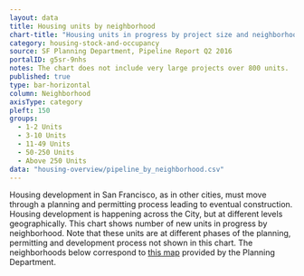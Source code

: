 ```yaml
---
layout: data
title: Housing units by neighborhood
chart-title: "Housing units in progress by project size and neighborhood, 2016 Q2"
category: housing-stock-and-occupancy
source: SF Planning Department, Pipeline Report Q2 2016
portalID: g5sr-9nhs
notes: The chart does not include very large projects over 800 units.
published: true
type: bar-horizontal
column: Neighborhood
axisType: category
pleft: 150
groups:
  - 1-2 Units
  - 3-10 Units
  - 11-49 Units
  - 50-250 Units
  - Above 250 Units
data: "housing-overview/pipeline_by_neighborhood.csv"
---
```

Housing development in San Francisco, as in other cities, must move through a planning and permitting process leading to eventual construction. Housing development is happening across the City, but at different levels geographically. This chart shows number of new units in progress by neighborhood. Note that these units are at different phases of the planning, permitting and development process not shown in this chart. The neighborhoods below correspond to [this map](http://www.sf-planning.org/index.aspx?page=1654) provided by the Planning Department.
